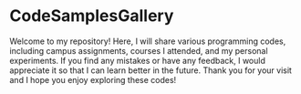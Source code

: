 # CodeSamplesGallery
Welcome to my repository! Here, I will share various programming codes, including campus assignments, courses I attended, and my personal experiments. If you find any mistakes or have any feedback, I would appreciate it so that I can learn better in the future. Thank you for your visit and I hope you enjoy exploring these codes!
